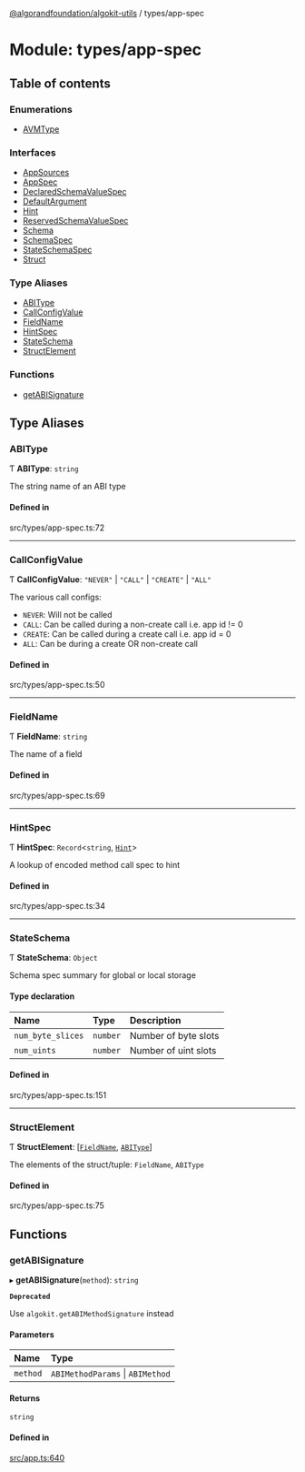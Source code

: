 [@algorandfoundation/algokit-utils](../README.md) / types/app-spec

# Module: types/app-spec

## Table of contents

### Enumerations

- [AVMType](../enums/types_app_spec.AVMType.md)

### Interfaces

- [AppSources](../interfaces/types_app_spec.AppSources.md)
- [AppSpec](../interfaces/types_app_spec.AppSpec.md)
- [DeclaredSchemaValueSpec](../interfaces/types_app_spec.DeclaredSchemaValueSpec.md)
- [DefaultArgument](../interfaces/types_app_spec.DefaultArgument.md)
- [Hint](../interfaces/types_app_spec.Hint.md)
- [ReservedSchemaValueSpec](../interfaces/types_app_spec.ReservedSchemaValueSpec.md)
- [Schema](../interfaces/types_app_spec.Schema.md)
- [SchemaSpec](../interfaces/types_app_spec.SchemaSpec.md)
- [StateSchemaSpec](../interfaces/types_app_spec.StateSchemaSpec.md)
- [Struct](../interfaces/types_app_spec.Struct.md)

### Type Aliases

- [ABIType](types_app_spec.md#abitype)
- [CallConfigValue](types_app_spec.md#callconfigvalue)
- [FieldName](types_app_spec.md#fieldname)
- [HintSpec](types_app_spec.md#hintspec)
- [StateSchema](types_app_spec.md#stateschema)
- [StructElement](types_app_spec.md#structelement)

### Functions

- [getABISignature](types_app_spec.md#getabisignature)

## Type Aliases

### ABIType

Ƭ **ABIType**: `string`

The string name of an ABI type

#### Defined in

src/types/app-spec.ts:72

___

### CallConfigValue

Ƭ **CallConfigValue**: ``"NEVER"`` \| ``"CALL"`` \| ``"CREATE"`` \| ``"ALL"``

The various call configs:
 * `NEVER`: Will not be called
 * `CALL`: Can be called during a non-create call i.e. app id != 0
 * `CREATE`: Can be called during a create call i.e. app id = 0
 * `ALL`: Can be during a create OR non-create call

#### Defined in

src/types/app-spec.ts:50

___

### FieldName

Ƭ **FieldName**: `string`

The name of a field

#### Defined in

src/types/app-spec.ts:69

___

### HintSpec

Ƭ **HintSpec**: `Record`<`string`, [`Hint`](../interfaces/types_app_spec.Hint.md)\>

A lookup of encoded method call spec to hint

#### Defined in

src/types/app-spec.ts:34

___

### StateSchema

Ƭ **StateSchema**: `Object`

Schema spec summary for global or local storage

#### Type declaration

| Name | Type | Description |
| :------ | :------ | :------ |
| `num_byte_slices` | `number` | Number of byte slots |
| `num_uints` | `number` | Number of uint slots |

#### Defined in

src/types/app-spec.ts:151

___

### StructElement

Ƭ **StructElement**: [[`FieldName`](types_app_spec.md#fieldname), [`ABIType`](types_app_spec.md#abitype)]

The elements of the struct/tuple: `FieldName`, `ABIType`

#### Defined in

src/types/app-spec.ts:75

## Functions

### getABISignature

▸ **getABISignature**(`method`): `string`

**`Deprecated`**

Use `algokit.getABIMethodSignature` instead

#### Parameters

| Name | Type |
| :------ | :------ |
| `method` | `ABIMethodParams` \| `ABIMethod` |

#### Returns

`string`

#### Defined in

[src/app.ts:640](https://github.com/algorandfoundation/algokit-utils-ts/blob/main/src/app.ts#L640)
